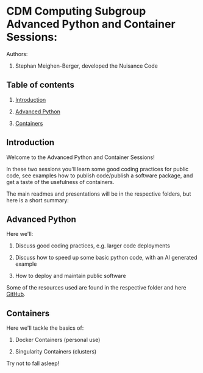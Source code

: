 # CDM Computing Subgroup Advanced Python and Container Sessions:

Authors:

1. Stephan Meighen-Berger, developed the Nuisance Code

## Table of contents

1. [Introduction](#introduction)

2. [Advanced Python](#advpy)

3. [Containers](#cont)

## Introduction <a name="introduction"></a>

Welcome to the Advanced Python and Container Sessions!

In these two sessions you'll learn some good coding practices for public code, see examples how to publish code/publish a software package, and get a taste of the usefulness of containers.

The main readmes and presentations will be in the respective folders, but here is a short summary:

## Advanced Python <a name="advpy"></a>

Here we'll:

1. Discuss good coding practices, e.g. larger code deployments

2. Discuss how to speed up some basic python code, with an AI generated example

3. How to deploy and maintain public software

Some of the resources used are found in the respective folder and here [GitHub](https://github.com/MeighenBergerS/nu_isance).

## Containers <a name="cont"></a>

Here we'll tackle the basics of:

1. Docker Containers (personal use)

2. Singularity Containers (clusters)

Try not to fall asleep!
